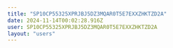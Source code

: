 ```yaml
---
title: "SP10CP55325XPRJBJ5DZ3MQAR0T5E7EXXZHKTZD2A"
date: 2024-11-14T00:02:28.916Z
user: SP10CP55325XPRJBJ5DZ3MQAR0T5E7EXXZHKTZD2A
layout: "users"
---
```

    
